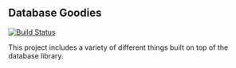 ## Database Goodies

[![Build Status](https://travis-ci.org/susom/database-goodies.svg?branch=master)](https://travis-ci.org/susom/database-goodies)

This project includes a variety of different things built on top of
the database library.
